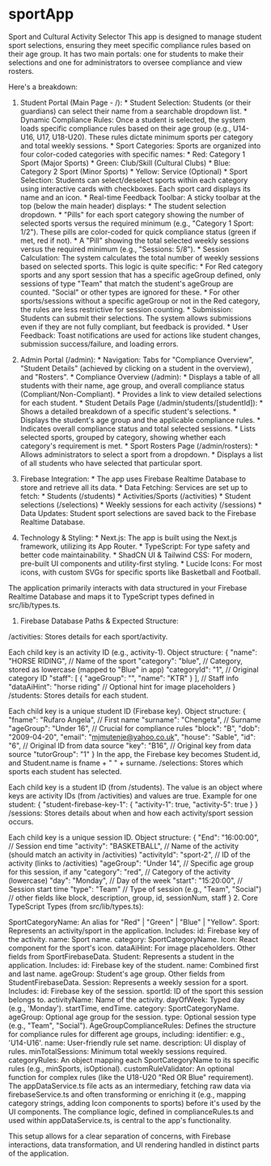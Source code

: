 # sportApp
Sport and Cultural Activity Selector
This app is designed to manage student sport selections, ensuring they meet specific compliance rules based on their age group. It has two main portals: one for students to make their selections and one for administrators to oversee compliance and view rosters.

Here's a breakdown:

1. Student Portal (Main Page - /): * Student Selection: Students (or their guardians) can select their name from a searchable dropdown list. * Dynamic Compliance Rules: Once a student is selected, the system loads specific compliance rules based on their age group (e.g., U14-U16, U17, U18-U20). These rules dictate minimum sports per category and total weekly sessions. * Sport Categories: Sports are organized into four color-coded categories with specific names: * Red: Category 1 Sport (Major Sports) * Green: Club/Skill (Cultural Clubs) * Blue: Category 2 Sport (Minor Sports) * Yellow: Service (Optional) * Sport Selection: Students can select/deselect sports within each category using interactive cards with checkboxes. Each sport card displays its name and an icon. * Real-time Feedback Toolbar: A sticky toolbar at the top (below the main header) displays: * The student selection dropdown. * "Pills" for each sport category showing the number of selected sports versus the required minimum (e.g., "Category 1 Sport: 1/2"). These pills are color-coded for quick compliance status (green if met, red if not). * A "Pill" showing the total selected weekly sessions versus the required minimum (e.g., "Sessions: 5/8"). * Session Calculation: The system calculates the total number of weekly sessions based on selected sports. This logic is quite specific: * For Red category sports and any sport session that has a specific ageGroup defined, only sessions of type "Team" that match the student's ageGroup are counted. "Social" or other types are ignored for these. * For other sports/sessions without a specific ageGroup or not in the Red category, the rules are less restrictive for session counting. * Submission: Students can submit their selections. The system allows submissions even if they are not fully compliant, but feedback is provided. * User Feedback: Toast notifications are used for actions like student changes, submission success/failure, and loading errors.

2. Admin Portal (/admin): * Navigation: Tabs for "Compliance Overview", "Student Details" (achieved by clicking on a student in the overview), and "Rosters". * Compliance Overview (/admin): * Displays a table of all students with their name, age group, and overall compliance status (Compliant/Non-Compliant). * Provides a link to view detailed selections for each student. * Student Details Page (/admin/students/[studentId]): * Shows a detailed breakdown of a specific student's selections. * Displays the student's age group and the applicable compliance rules. * Indicates overall compliance status and total selected sessions. * Lists selected sports, grouped by category, showing whether each category's requirement is met. * Sport Rosters Page (/admin/rosters): * Allows administrators to select a sport from a dropdown. * Displays a list of all students who have selected that particular sport.

3. Firebase Integration: * The app uses Firebase Realtime Database to store and retrieve all its data. * Data Fetching: Services are set up to fetch: * Students (/students) * Activities/Sports (/activities) * Student selections (/selections) * Weekly sessions for each activity (/sessions) * Data Updates: Student sport selections are saved back to the Firebase Realtime Database.

4. Technology & Styling: * Next.js: The app is built using the Next.js framework, utilizing its App Router. * TypeScript: For type safety and better code maintainability. * ShadCN UI & Tailwind CSS: For modern, pre-built UI components and utility-first styling. * Lucide Icons: For most icons, with custom SVGs for specific sports like Basketball and Football.

The application primarily interacts with data structured in your Firebase Realtime Database and maps it to TypeScript types defined in src/lib/types.ts.

1. Firebase Database Paths & Expected Structure:

/activities: Stores details for each sport/activity.

Each child key is an activity ID (e.g., activity-1).
Object structure:
{
  "name": "HORSE RIDING", // Name of the sport
  "category": "blue",      // Category, stored as lowercase (mapped to "Blue" in app)
  "categoryId": "1",       // Original category ID
  "staff": [ { "ageGroup": "", "name": "KTR" } ], // Staff info
  "dataAiHint": "horse riding" // Optional hint for image placeholders
}
/students: Stores details for each student.

Each child key is a unique student ID (Firebase key).
Object structure:
{
  "fname": "Rufaro Angela", // First name
  "surname": "Chengeta",    // Surname
  "ageGroup": "Under 16",   // Crucial for compliance rules
  "block": "B",
  "dob": "2009-04-20",
  "email": "mjmutenje@yahoo.co.uk",
  "house": "Sable",
  "id": "6",                // Original ID from data source
  "key": "B16",             // Original key from data source
  "tutorGroup": "1"
}
In the app, the Firebase key becomes Student.id, and Student.name is fname + " " + surname.
/selections: Stores which sports each student has selected.

Each child key is a student ID (from /students).
The value is an object where keys are activity IDs (from /activities) and values are true.
Example for one student:
{
  "student-firebase-key-1": {
    "activity-1": true,
    "activity-5": true
  }
}
/sessions: Stores details about when and how each activity/sport session occurs.

Each child key is a unique session ID.
Object structure:
{
  "End": "16:00:00",         // Session end time
  "activity": "BASKETBALL",  // Name of the activity (should match an activity in /activities)
  "activityId": "sport-2",   // ID of the activity (links to /activities)
  "ageGroup": "Under 14",    // Specific age group for this session, if any
  "category": "red",         // Category of the activity (lowercase)
  "day": "Monday",           // Day of the week
  "start": "15:20:00",       // Session start time
  "type": "Team"             // Type of session (e.g., "Team", "Social")
  // other fields like block, description, group, id, sessionNum, staff
}
2. Core TypeScript Types (from src/lib/types.ts):

SportCategoryName: An alias for "Red" | "Green" | "Blue" | "Yellow".
Sport: Represents an activity/sport in the application. Includes:
id: Firebase key of the activity.
name: Sport name.
category: SportCategoryName.
Icon: React component for the sport's icon.
dataAiHint: For image placeholders.
Other fields from SportFirebaseData.
Student: Represents a student in the application. Includes:
id: Firebase key of the student.
name: Combined first and last name.
ageGroup: Student's age group.
Other fields from StudentFirebaseData.
Session: Represents a weekly session for a sport. Includes:
id: Firebase key of the session.
sportId: ID of the sport this session belongs to.
activityName: Name of the activity.
dayOfWeek: Typed day (e.g., 'Monday').
startTime, endTime.
category: SportCategoryName.
ageGroup: Optional age group for the session.
type: Optional session type (e.g., "Team", "Social").
AgeGroupComplianceRules: Defines the structure for compliance rules for different age groups, including:
identifier: e.g., 'U14-U16'.
name: User-friendly rule set name.
description: UI display of rules.
minTotalSessions: Minimum total weekly sessions required.
categoryRules: An object mapping each SportCategoryName to its specific rules (e.g., minSports, isOptional).
customRuleValidator: An optional function for complex rules (like the U18-U20 "Red OR Blue" requirement).
The appDataService.ts file acts as an intermediary, fetching raw data via firebaseService.ts and often transforming or enriching it (e.g., mapping category strings, adding Icon components to sports) before it's used by the UI components. The compliance logic, defined in complianceRules.ts and used within appDataService.ts, is central to the app's functionality.

This setup allows for a clear separation of concerns, with Firebase interactions, data transformation, and UI rendering handled in distinct parts of the application.
